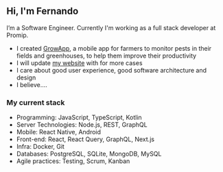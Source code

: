 ## Hi, I'm Fernando

I’m a Software Engineer. Currently I'm working as a full stack developer at Promip.

- I created [GrowApp](https://play.google.com/store/apps/details?id=br.com.bison.abacate "GrowApp's Play Store page"), a mobile app for farmers to monitor pests in their fields and greenhouses, to help them improve their productivity
- I will update [my website](https://fzabin.github.io/ "Fernando Zabin's website") with for more cases
- I care about good user experience, good software architecture and design
- I believe....

### My current stack

- Programming: JavaScript, TypeScript, Kotlin
- Server Technologies: Node.js, REST, GraphQL
- Mobile: React Native, Android
- Front-end: React, React Query, GraphQL, Next.js
- Infra: Docker, Git
- Databases: PostgreSQL, SQLite, MongoDB, MySQL
- Agile practices: Testing, Scrum, Kanban
